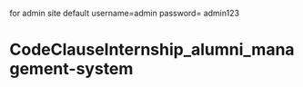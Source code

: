 for admin site default
username=admin
password= admin123

# CodeClauseInternship_alumni_management-system
